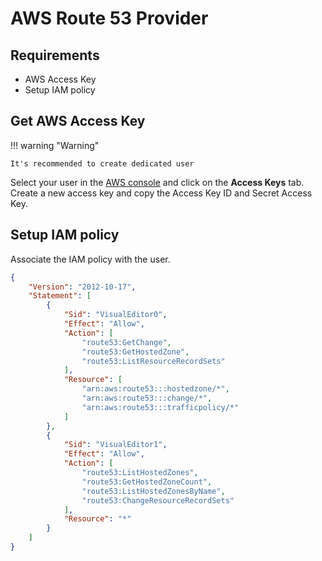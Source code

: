 # AWS Route 53 Provider

## Requirements

* AWS Access Key
* Setup IAM policy

## Get AWS Access Key

!!! warning "Warning"

    It's recommended to create dedicated user

Select your user in the [AWS console](https://console.aws.amazon.com/iam/home?#security_credential
) and click on the **Access Keys** tab.
Create a new access key and copy the Access Key ID and Secret Access Key.

## Setup IAM policy

Associate the IAM policy with the user.

```json title="IAM POLICY"
{
    "Version": "2012-10-17",
    "Statement": [
        {
            "Sid": "VisualEditor0",
            "Effect": "Allow",
            "Action": [
                "route53:GetChange",
                "route53:GetHostedZone",
                "route53:ListResourceRecordSets"
            ],
            "Resource": [
                "arn:aws:route53:::hostedzone/*",
                "arn:aws:route53:::change/*",
                "arn:aws:route53:::trafficpolicy/*"
            ]
        },
        {
            "Sid": "VisualEditor1",
            "Effect": "Allow",
            "Action": [
                "route53:ListHostedZones",
                "route53:GetHostedZoneCount",
                "route53:ListHostedZonesByName",
                "route53:ChangeResourceRecordSets"
            ],
            "Resource": "*"
        }
    ]
}
```
